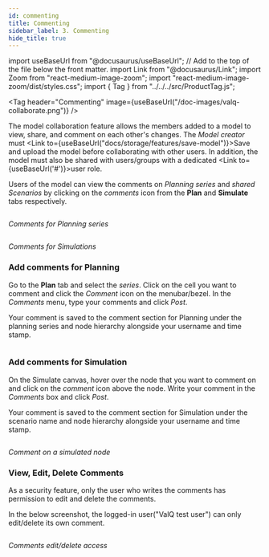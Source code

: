 ```yaml
---
id: commenting
title: Commenting
sidebar_label: 3. Commenting
hide_title: true
---
```


import useBaseUrl from "@docusaurus/useBaseUrl"; // Add to the top of the file below the front matter.
import Link from "@docusaurus/Link";
import Zoom from "react-medium-image-zoom";
import "react-medium-image-zoom/dist/styles.css";
import { Tag } from "../../../src/ProductTag.js";

<Tag
header="Commenting"
image={useBaseUrl("/doc-images/valq-collaborate.png")}
/>

The model collaboration feature allows the members added to a model to view, share, and comment on each other's changes.
The *Model creator* must <Link to={useBaseUrl("docs/storage/features/save-model")}>Save and upload</Link> the model before collaborating with other users.
In addition, the model must also be shared with users/groups with a dedicated <Link to={useBaseUrl('#')}>user role</Link>.

Users of the model can view the comments on *Planning series* and *shared Scenarios* by clicking on the *comments* icon from the **Plan** and **Simulate** tabs respectively.

<div style={{ textAlign: "center" }}>
  <Zoom>
    <img alt="" src={useBaseUrl("/doc-images/storage/features/all-comments-planning.png")} />
  </Zoom>
</div>

*Comments for Planning series*

<div style={{ textAlign: "center" }}>
  <Zoom>
    <img alt="" src={useBaseUrl("/doc-images/storage/features/all-comments-scenario.png")} />
  </Zoom>
</div>

*Comments for Simulations*

### Add comments for Planning

Go to the **Plan** tab and select the *series*.
Click on the cell you want to comment and click the *Comment* icon on the menubar/bezel.
In the *Comments* menu, type your comments and click *Post*.

Your comment is saved to the comment section for Planning under the planning series and node hierarchy alongside your username and time stamp.

<div style={{ textAlign: "center" }}>
  <Zoom>
    <img alt="" src={useBaseUrl("/doc-images/storage/features/planning-series-add-comments.png")} />
  </Zoom>
</div>

### Add comments for Simulation

On the Simulate canvas, hover over the node that you want to comment on and click on the *comment* icon above the node.
Write your comment in the *Comments* box and click *Post*.

Your comment is saved to the comment section for Simulation under the scenario name and node hierarchy alongside your username and time stamp.

<div style={{ textAlign: "center" }}>
  <Zoom>
    <img alt="" src={useBaseUrl("/doc-images/storage/features/node-level-commenting-on-scenario.png")} />
  </Zoom>
</div>

*Comment on a simulated node*

### View, Edit, Delete Comments

As a security feature, only the user who writes the comments has permission to edit and delete the comments.

In the below screenshot, the logged-in user("ValQ test user") can only edit/delete its own comment.

<div style={{ textAlign: "center" }}>
  <Zoom>
    <img alt="" src={useBaseUrl("/doc-images/storage/features/edit-delete-comments.png")} />
  </Zoom>
</div>

*Comments edit/delete access*